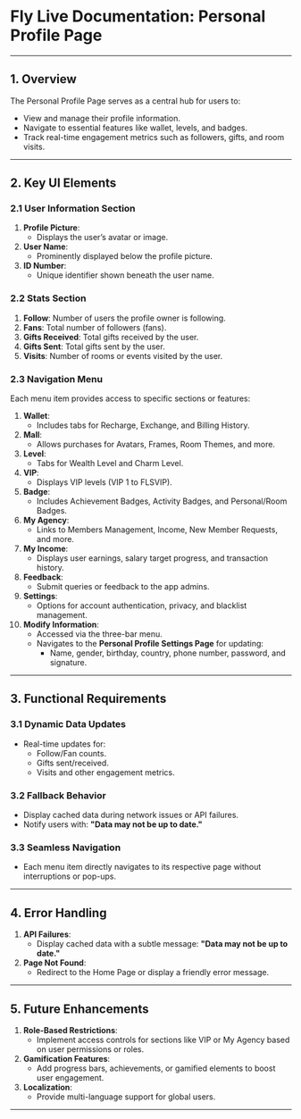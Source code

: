 # Fly Live Documentation: Personal Profile Page

---

## **1. Overview**

The Personal Profile Page serves as a central hub for users to:

- View and manage their profile information.
- Navigate to essential features like wallet, levels, and badges.
- Track real-time engagement metrics such as followers, gifts, and room visits.

---

## **2. Key UI Elements**

### **2.1 User Information Section**

1. **Profile Picture**:
    - Displays the user’s avatar or image.
2. **User Name**:
    - Prominently displayed below the profile picture.
3. **ID Number**:
    - Unique identifier shown beneath the user name.

### **2.2 Stats Section**

1. **Follow**: Number of users the profile owner is following.
2. **Fans**: Total number of followers (fans).
3. **Gifts Received**: Total gifts received by the user.
4. **Gifts Sent**: Total gifts sent by the user.
5. **Visits**: Number of rooms or events visited by the user.

### **2.3 Navigation Menu**

Each menu item provides access to specific sections or features:

1. **Wallet**:
    - Includes tabs for Recharge, Exchange, and Billing History.
2. **Mall**:
    - Allows purchases for Avatars, Frames, Room Themes, and more.
3. **Level**:
    - Tabs for Wealth Level and Charm Level.
4. **VIP**:
    - Displays VIP levels (VIP 1 to FLSVIP).
5. **Badge**:
    - Includes Achievement Badges, Activity Badges, and Personal/Room Badges.
6. **My Agency**:
    - Links to Members Management, Income, New Member Requests, and more.
7. **My Income**:
    - Displays user earnings, salary target progress, and transaction history.
8. **Feedback**:
    - Submit queries or feedback to the app admins.
9. **Settings**:
    - Options for account authentication, privacy, and blacklist management.
10. **Modify Information**:
    - Accessed via the three-bar menu.
    - Navigates to the **Personal Profile Settings Page** for updating:
        - Name, gender, birthday, country, phone number, password, and signature.

---

## **3. Functional Requirements**

### **3.1 Dynamic Data Updates**

- Real-time updates for:
    - Follow/Fan counts.
    - Gifts sent/received.
    - Visits and other engagement metrics.

### **3.2 Fallback Behavior**

- Display cached data during network issues or API failures.
- Notify users with: **"Data may not be up to date."**

### **3.3 Seamless Navigation**

- Each menu item directly navigates to its respective page without interruptions or pop-ups.

---

## **4. Error Handling**

1. **API Failures**:
    - Display cached data with a subtle message: **"Data may not be up to date."**
2. **Page Not Found**:
    - Redirect to the Home Page or display a friendly error message.

---

## **5. Future Enhancements**

1. **Role-Based Restrictions**:
    - Implement access controls for sections like VIP or My Agency based on user permissions or roles.
2. **Gamification Features**:
    - Add progress bars, achievements, or gamified elements to boost user engagement.
3. **Localization**:
    - Provide multi-language support for global users.

---